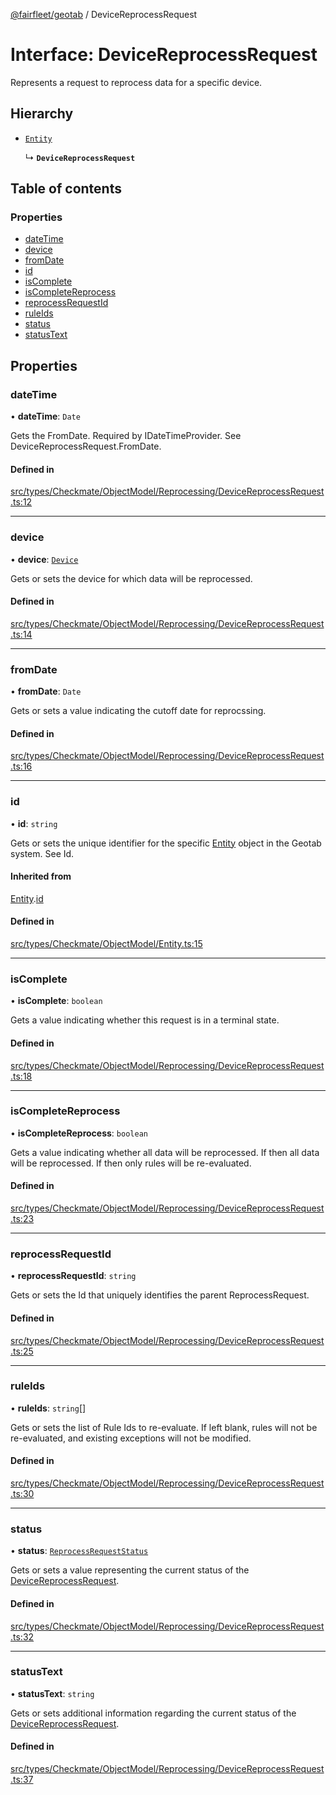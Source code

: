 [@fairfleet/geotab](../README.md) / DeviceReprocessRequest

# Interface: DeviceReprocessRequest

Represents a request to reprocess data for a specific device.

## Hierarchy

- [`Entity`](Entity.md)

  ↳ **`DeviceReprocessRequest`**

## Table of contents

### Properties

- [dateTime](DeviceReprocessRequest.md#datetime)
- [device](DeviceReprocessRequest.md#device)
- [fromDate](DeviceReprocessRequest.md#fromdate)
- [id](DeviceReprocessRequest.md#id)
- [isComplete](DeviceReprocessRequest.md#iscomplete)
- [isCompleteReprocess](DeviceReprocessRequest.md#iscompletereprocess)
- [reprocessRequestId](DeviceReprocessRequest.md#reprocessrequestid)
- [ruleIds](DeviceReprocessRequest.md#ruleids)
- [status](DeviceReprocessRequest.md#status)
- [statusText](DeviceReprocessRequest.md#statustext)

## Properties

### dateTime

• **dateTime**: `Date`

Gets the FromDate. Required by IDateTimeProvider. See DeviceReprocessRequest.FromDate.

#### Defined in

[src/types/Checkmate/ObjectModel/Reprocessing/DeviceReprocessRequest.ts:12](https://github.com/fairfleet/geotab/blob/d57d931/src/types/Checkmate/ObjectModel/Reprocessing/DeviceReprocessRequest.ts#L12)

___

### device

• **device**: [`Device`](Device.md)

Gets or sets the device for which data will be reprocessed.

#### Defined in

[src/types/Checkmate/ObjectModel/Reprocessing/DeviceReprocessRequest.ts:14](https://github.com/fairfleet/geotab/blob/d57d931/src/types/Checkmate/ObjectModel/Reprocessing/DeviceReprocessRequest.ts#L14)

___

### fromDate

• **fromDate**: `Date`

Gets or sets a value indicating the cutoff date for reprocssing.

#### Defined in

[src/types/Checkmate/ObjectModel/Reprocessing/DeviceReprocessRequest.ts:16](https://github.com/fairfleet/geotab/blob/d57d931/src/types/Checkmate/ObjectModel/Reprocessing/DeviceReprocessRequest.ts#L16)

___

### id

• **id**: `string`

Gets or sets the unique identifier for the specific [Entity](Entity.md) object in the Geotab system. See Id.

#### Inherited from

[Entity](Entity.md).[id](Entity.md#id)

#### Defined in

[src/types/Checkmate/ObjectModel/Entity.ts:15](https://github.com/fairfleet/geotab/blob/d57d931/src/types/Checkmate/ObjectModel/Entity.ts#L15)

___

### isComplete

• **isComplete**: `boolean`

Gets a value indicating whether this request is in a terminal state.

#### Defined in

[src/types/Checkmate/ObjectModel/Reprocessing/DeviceReprocessRequest.ts:18](https://github.com/fairfleet/geotab/blob/d57d931/src/types/Checkmate/ObjectModel/Reprocessing/DeviceReprocessRequest.ts#L18)

___

### isCompleteReprocess

• **isCompleteReprocess**: `boolean`

Gets a value indicating whether all data will be reprocessed. If   then all data will
 be reprocessed. If   then only rules will be re-evaluated.

#### Defined in

[src/types/Checkmate/ObjectModel/Reprocessing/DeviceReprocessRequest.ts:23](https://github.com/fairfleet/geotab/blob/d57d931/src/types/Checkmate/ObjectModel/Reprocessing/DeviceReprocessRequest.ts#L23)

___

### reprocessRequestId

• **reprocessRequestId**: `string`

Gets or sets the Id that uniquely identifies the parent ReprocessRequest.

#### Defined in

[src/types/Checkmate/ObjectModel/Reprocessing/DeviceReprocessRequest.ts:25](https://github.com/fairfleet/geotab/blob/d57d931/src/types/Checkmate/ObjectModel/Reprocessing/DeviceReprocessRequest.ts#L25)

___

### ruleIds

• **ruleIds**: `string`[]

Gets or sets the list of Rule Ids to re-evaluate. If left blank, rules will not be re-evaluated, and
 existing exceptions will not be modified.

#### Defined in

[src/types/Checkmate/ObjectModel/Reprocessing/DeviceReprocessRequest.ts:30](https://github.com/fairfleet/geotab/blob/d57d931/src/types/Checkmate/ObjectModel/Reprocessing/DeviceReprocessRequest.ts#L30)

___

### status

• **status**: [`ReprocessRequestStatus`](../README.md#reprocessrequeststatus)

Gets or sets a value representing the current status of the [DeviceReprocessRequest](DeviceReprocessRequest.md).

#### Defined in

[src/types/Checkmate/ObjectModel/Reprocessing/DeviceReprocessRequest.ts:32](https://github.com/fairfleet/geotab/blob/d57d931/src/types/Checkmate/ObjectModel/Reprocessing/DeviceReprocessRequest.ts#L32)

___

### statusText

• **statusText**: `string`

Gets or sets additional information regarding the current status of the
 [DeviceReprocessRequest](DeviceReprocessRequest.md).

#### Defined in

[src/types/Checkmate/ObjectModel/Reprocessing/DeviceReprocessRequest.ts:37](https://github.com/fairfleet/geotab/blob/d57d931/src/types/Checkmate/ObjectModel/Reprocessing/DeviceReprocessRequest.ts#L37)
